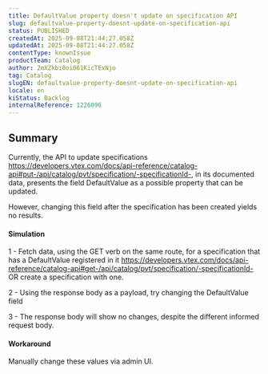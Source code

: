 ```yaml
---
title: DefaultValue property doesn't update on specification API
slug: defaultvalue-property-doesnt-update-on-specification-api
status: PUBLISHED
createdAt: 2025-09-08T21:44:27.058Z
updatedAt: 2025-09-08T21:44:27.058Z
contentType: knownIssue
productTeam: Catalog
author: 2mXZkbi0oi061KicTExNjo
tag: Catalog
slugEN: defaultvalue-property-doesnt-update-on-specification-api
locale: en
kiStatus: Backlog
internalReference: 1226096
---
```


## Summary


Currently, the API to update specifications https://developers.vtex.com/docs/api-reference/catalog-api#put-/api/catalog/pvt/specification/-specificationId-, in its documented data, presents the field DefaultValue as a possible property that can be updated.

However, changing this field after the specification has been created yields no results.


#### Simulation


1 - Fetch data, using the GET verb on the same route, for a specification that has a DefaultValue registered in it https://developers.vtex.com/docs/api-reference/catalog-api#get-/api/catalog/pvt/specification/-specificationId- OR create a specification with one.

2 - Using the response body as a payload, try changing the DefaultValue field

3 - The response body will show no changes, despite the different informed request body.


#### Workaround


Manually change these values via admin UI.